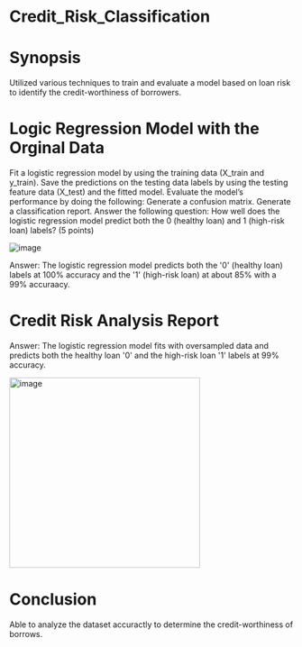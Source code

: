 # Credit_Risk_Classification

# Synopsis
Utilized various techniques to train and evaluate a model based on loan risk to identify the credit-worthiness of borrowers. 

# Logic Regression Model with the Orginal Data
Fit a logistic regression model by using the training data (X_train and y_train). 
Save the predictions on the testing data labels by using the testing feature data (X_test) and the fitted model. 
Evaluate the model’s performance by doing the following:
Generate a confusion matrix. 
Generate a classification report. 
Answer the following question: How well does the logistic regression model predict both the 0 (healthy loan) and 1 (high-risk loan) labels? (5 points)

![image](https://user-images.githubusercontent.com/115186079/236994584-95c28582-7b4e-499f-8e79-2667ad625562.png)

Answer: The logistic regression model predicts both the '0' (healthy loan) labels at 100% accuracy and the '1' (high-risk loan) at about 85% with a 99% accuraacy.

# Credit Risk Analysis Report

Answer: The logistic regression model fits with oversampled data and predicts both the healthy loan '0' and the high-risk loan '1' labels at 99% accuracy.


<img width="338" alt="image" src="https://user-images.githubusercontent.com/115186079/236994734-1792b499-0463-41d1-b9b6-6b3129ea948d.png">


# Conclusion

Able to analyze the dataset accuractly to determine the credit-worthiness of borrows.
